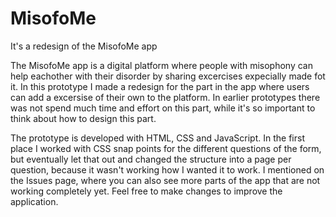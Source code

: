 # MisofoMe
It's a redesign of the MisofoMe app

The MisofoMe app is a digital platform where people with misophony can help eachother with their disorder by sharing excercises expecially made fot it. In this prototype I made a redesign for the part in the app where users can add a excersise of their own to the platform. In earlier prototypes there was not spend much time and effort on this part, while it's so important to think about how to design this part. 

The prototype is developed with HTML, CSS and JavaScript. In the first place I worked with CSS snap points for the different questions of the form, but eventually let that out and changed the structure into a page per question, because it wasn't working how I wanted it to work. I mentioned on the Issues page, where you can also see more parts of the app that are not working completely yet. Feel free to make changes to improve the application.
